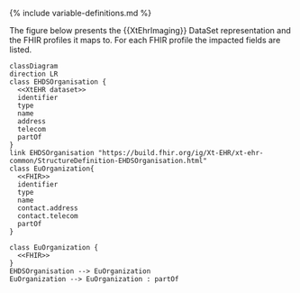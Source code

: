 {% include variable-definitions.md %}

The figure below presents the {{XtEhrImaging}} DataSet representation and the FHIR profiles it maps to. For each FHIR profile the impacted fields are listed.

```mermaid
classDiagram
direction LR
class EHDSOrganisation {
  <<XtEHR dataset>>
  identifier
  type
  name
  address
  telecom
  partOf
}
link EHDSOrganisation "https://build.fhir.org/ig/Xt-EHR/xt-ehr-common/StructureDefinition-EHDSOrganisation.html"
class EuOrganization{
  <<FHIR>>
  identifier
  type
  name
  contact.address
  contact.telecom
  partOf
}

class EuOrganization {
  <<FHIR>>
}
EHDSOrganisation --> EuOrganization
EuOrganization --> EuOrganization : partOf
```

